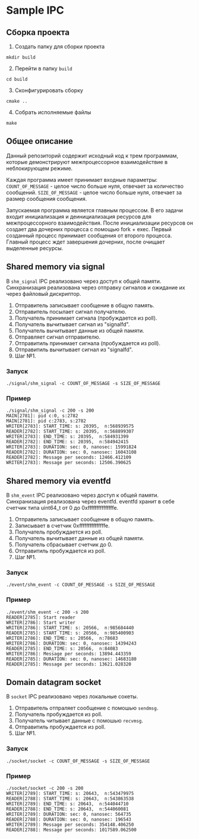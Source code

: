 # Sample IPC

## Сборка проекта
1. Создать папку для сборки проекта
```
mkdir build
```
2. Перейти в папку `build`
```
cd build
```
3. Сконфигурировать сборку
```
cmake ..
```
4. Собрать исполняемые файлы
```
make
```

## Общее описание
Данный репозиторий содержит исходный код к трем программам, которые демонстрируют межпроцессорное взаимодействие
в неблокирующем режиме.

Каждая программа имеет принимает входные параметры:
`COUNT_OF_MESSAGE` - целое число больше нуля, отвечает за количество сообщений.
`SIZE_OF_MESSAGE`  - целое число больше нуля, отвечает за размер сообщения сообщения.

Запускаемая программа является главным процессом. В его задачи входит инициализация и деинициализация ресурсов
для межпроцессорного взаимодействия. После инициализации ресурсов он создает два дочерних процесса с помощью fork + exec.
Первый созданный процесс принимает сообщения от второго процесса. Главный процесс ждет завершения дочерних, после очищает
выделенные ресурсы.

## Shared memory via signal

В `shm_signal` IPC реализовано через доступ к общей памяти. Синхранизация реализована через отправку сигналов и ожидание их через файловый дискриптор.
1. Отправитель записывает сообщение в общую память.
2. Отправитель посылает сигнал получателю.
3. Получатель принимает сигнала (пробуждается из poll).
4. Получатель вычитывает сигнал из "signalfd".
5. Получатель вычитывает данные из общей памяти.
6. Отправляет сигнал отправителю.
7. Отправитиль принимает сигнала (пробуждается из poll).
8. Отправитиль вычитывает сигнал из "signalfd".
9. Шаг №1.


### Запуск
```
./signal/shm_signal -c COUNT_OF_MESSAGE -s SIZE_OF_MESSAGE
```
### Пример
```
./signal/shm_signal -c 200 -s 200
MAIN[2781]: pid c:0, s:2782
MAIN[2781]: pid c:2783, s:2782
WRITER[2783]: START_TIME: s: 20395,  n:568939575
READER[2782]: START_TIME: s: 20395,  n:568899307
WRITER[2783]: END_TIME: s: 20395,  n:584931399
READER[2782]: END_TIME: s: 20395,  n:584942415
WRITER[2783]: DURATION: sec: 0, nanosec: 15991824
READER[2782]: DURATION: sec: 0, nanosec: 16043108
READER[2782]: Message per seconds: 12466.412109
WRITER[2783]: Message per seconds: 12506.390625
```

## Shared memory via eventfd

В `shm_event` IPC реализовано через доступ к общей памяти. Синхранизация реализована через eventfd.
eventfd хранит в себе счетчик типа uint64_t от 0 до 0xfffffffffffffffe.

1. Отправитель записывает сообщение в общую память.
2. Записывает в счетчик 0xfffffffffffffffe.
3. Получатель пробуждается из poll.
4. Получатель вычитывает данные из общей памяти.
5. Получатель сбрасывает счетчик до 0.
7. Отправитиль пробуждается из poll.
8. Шаг №1.

### Запуск
```
./event/shm_event -c COUNT_OF_MESSAGE -s SIZE_OF_MESSAGE
```

### Пример
```
./event/shm_event -c 200 -s 200
READER[2785]: Start reader
WRITER[2786]: Start writer
WRITER[2786]: START_TIME: s: 20566,  n:985684440
READER[2785]: START_TIME: s: 20566,  n:985400903
WRITER[2786]: END_TIME: s: 20566,  n:78683
WRITER[2786]: DURATION: sec: 0, nanosec: 14394243
READER[2785]: END_TIME: s: 20566,  n:84083
WRITER[2786]: Message per seconds: 13894.443359
READER[2785]: DURATION: sec: 0, nanosec: 14683180
READER[2785]: Message per seconds: 13621.028320
```

## Domain datagram socket

В `socket` IPC реализовано через локальные сокеты.

1. Отправитель отпраляет сообщение с помошью `sendmsg`.
2. Получатель пробуждается из poll.
3. Получатель читывает данные с помошью `recvmsg`.
4. Отправитиль пробуждается из poll.
5. Шаг №1.

### Запуск
```
./socket/socket -c COUNT_OF_MESSAGE -s SIZE_OF_MESSAGE
```
### Пример
```
./socket/socket -c 200 -s 200
WRITER[2789]: START_TIME: s: 20643,  n:543479975
READER[2788]: START_TIME: s: 20643,  n:543863538
WRITER[2789]: END_TIME: s: 20643,  n:544044710
READER[2788]: END_TIME: s: 20643,  n:544060081
WRITER[2789]: DURATION: sec: 0, nanosec: 564735
READER[2788]: DURATION: sec: 0, nanosec: 196543
WRITER[2789]: Message per seconds: 354148.406250
READER[2788]: Message per seconds: 1017589.062500
```